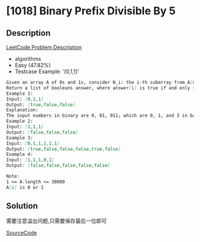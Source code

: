 # [1018] Binary Prefix Divisible By 5

## Description

[LeetCode Problem Description](https://leetcode.com/problems/binary-prefix-divisible-by-5/description/)

* algorithms
* Easy (47.82%)
* Testcase Example:  '[0,1,1]'

```md
Given an array A of 0s and 1s, consider N_i: the i-th subarray from A[0] to A[i] interpreted as a binary number (from most-significant-bit to least-significant-bit.)
Return a list of booleans answer, where answer[i] is true if and only if N_i is divisible by 5.
Example 1:
Input: [0,1,1]
Output: [true,false,false]
Explanation:
The input numbers in binary are 0, 01, 011; which are 0, 1, and 3 in base-10.  Only the first number is divisible by 5, so answer[0] is true.
Example 2:
Input: [1,1,1]
Output: [false,false,false]
Example 3:
Input: [0,1,1,1,1,1]
Output: [true,false,false,false,true,false]
Example 4:
Input: [1,1,1,0,1]
Output: [false,false,false,false,false]

Note:
1 <= A.length <= 30000
A[i] is 0 or 1

```

## Solution

需要注意溢出问题,只需要保存最后一位即可

[SourceCode](./solution.js)
